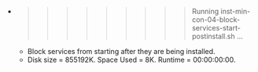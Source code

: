 * >>>>>>>>> Running inst-min-con-04-block-services-start-postinstall.sh ...
  * Block services from starting after they are being installed.
  * Disk size = 855192K. Space Used = 8K. Runtime = 00:00:00:00.
